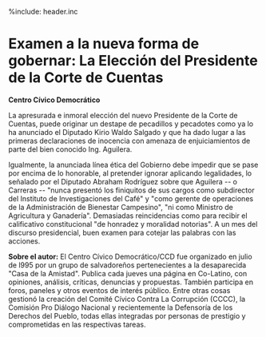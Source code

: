 %include: header.inc

# Examen a la nueva forma de gobernar: La Elección del Presidente de la Corte de Cuentas

**Centro Cívico Democrático**

La apresurada e inmoral elección del nuevo Presidente de la Corte de Cuentas,
puede originar un destape de pecadillos y pecadotes como ya lo ha anunciado el
Diputado Kirio Waldo Salgado y que ha dado lugar a las primeras declaraciones de
inocencia con amenaza de enjuiciamientos de parte del bien conocido Ing.
Aguilera.

Igualmente, la anunciada línea ética del Gobierno debe impedir que se pase por
encima de lo honorable, al pretender ignorar aplicando legalidades, lo señalado
por el Diputado Abraham Rodríguez sobre que Aguilera -- o Carreras -- "nunca
presentó los finiquitos de sus cargos como subdirector del Instituto de
Investigaciones del Café" y "como gerente de operaciones de la Administración de
Bienestar Campesino", "ni como Ministro de Agricultura y Ganadería". Demasiadas
reincidencias como para recibir el calificativo constitucional "de honradez y
moralidad notorias". A un mes del discurso presidencial, buen examen para
cotejar las palabras con las acciones.

**Sobre el autor:** El Centro Cívico Democrático/CCD fue organizado en julio de
l995 por un grupo de salvadoreños pertenecientes a la desaparecida "Casa de la
Amistad". Publica cada jueves una página en Co-Latino, con opiniones, análisis,
críticas, denuncias y propuestas. También participa en foros, paneles y otros
eventos de interés público. Entre otras cosas gestionó la creación del Comité
Cívico Contra La Corrupción (CCCC), la Comisión Pro Diálogo Nacional y
recientemente la Defensoría de los Derechos del Pueblo, todas ellas integradas
por personas de prestigio y comprometidas en las respectivas tareas.
